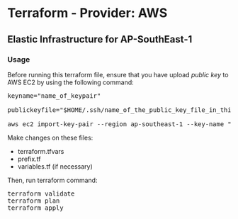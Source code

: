 # Terraform - Provider: AWS

## Elastic Infrastructure for AP-SouthEast-1

### Usage
Before running this terraform file, ensure that you have upload *public key* to AWS EC2 by using the following command:

<pre>
keyname="name_of_keypair"

publickeyfile="$HOME/.ssh/name_of_the_public_key_file_in_this_dir.pub"

aws ec2 import-key-pair --region ap-southeast-1 --key-name "$keyname" --public-key-material "file://$publickeyfile"
</pre>

Make changes on these files:

- terraform.tfvars
- prefix.tf
- variables.tf (if necessary)

Then, run terraform command:

<pre>
terraform validate
terraform plan
terraform apply
</pre>